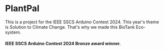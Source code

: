 # PlantPal

This is a project for the IEEE SSCS Arduino Contest 2024. This year's theme is Solution to Climate Change. That's why we made this BioTank Eco-system.
#### IEEE SSCS Arduino Contest 2024 Bronze award winner.
